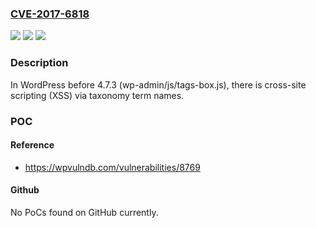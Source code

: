 ### [CVE-2017-6818](https://cve.mitre.org/cgi-bin/cvename.cgi?name=CVE-2017-6818)
![](https://img.shields.io/static/v1?label=Product&message=n%2Fa&color=blue)
![](https://img.shields.io/static/v1?label=Version&message=n%2Fa&color=blue)
![](https://img.shields.io/static/v1?label=Vulnerability&message=n%2Fa&color=brighgreen)

### Description

In WordPress before 4.7.3 (wp-admin/js/tags-box.js), there is cross-site scripting (XSS) via taxonomy term names.

### POC

#### Reference
- https://wpvulndb.com/vulnerabilities/8769

#### Github
No PoCs found on GitHub currently.

